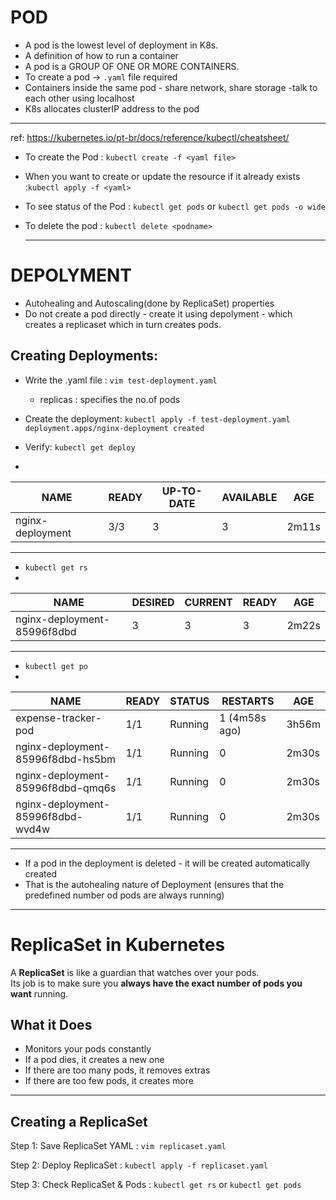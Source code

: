 # POD
- A pod is the lowest level of deployment in K8s.
- A definition of how to run a container
- A pod is a GROUP OF ONE OR MORE CONTAINERS.
- To create a pod -> `.yaml` file required
- Containers inside the same pod - share network, share storage -talk to each other using localhost
- K8s allocates clusterIP address to the pod
 ---------
 ref: https://kubernetes.io/pt-br/docs/reference/kubectl/cheatsheet/
 
- To create the Pod : `kubectl create -f <yaml file>`
- When you want to create or update the resource if it already exists :`kubectl apply -f <yaml>`
- To see status of the Pod : `kubectl get pods` or `kubectl get pods -o wide`
- To delete the pod : `kubectl delete <podname>`
  
  -----------------
  
# DEPOLYMENT
- Autohealing and Autoscaling(done by ReplicaSet) properties
- Do not create a pod directly - create it using depolyment - which creates a replicaset which in turn creates pods.

## Creating Deployments:
- Write the .yaml file : `vim test-deployment.yaml`
  - replicas : specifies the no.of pods
  
- Create the deployment: `kubectl apply -f test-deployment.yaml` 
                         `deployment.apps/nginx-deployment created`
- Verify: `kubectl get deploy`
- 
| NAME | READY | UP-TO-DATE | AVAILABLE | AGE |
|---|---|---|---|---|
| nginx-deployment | 3/3 | 3 | 3 | 2m11s |

---

- `kubectl get rs`
- 
| NAME | DESIRED | CURRENT | READY | AGE |
|---|---|---|---|---|
| nginx-deployment-85996f8dbd | 3 | 3 | 3 | 2m22s |

---

- `kubectl get po`
- 
| NAME | READY | STATUS | RESTARTS | AGE |
|---|---|---|---|---|
| expense-tracker-pod | 1/1 | Running | 1 (4m58s ago) | 3h56m |
| nginx-deployment-85996f8dbd-hs5bm | 1/1 | Running | 0 | 2m30s |
| nginx-deployment-85996f8dbd-qmq6s | 1/1 | Running | 0 | 2m30s |
| nginx-deployment-85996f8dbd-wvd4w | 1/1 | Running | 0 | 2m30s |
------

- If a pod in the deployment is deleted - it will be created automatically created
- That is the autohealing nature of Deployment (ensures that the predefined number od pods are always running)
  
   
  

--------------------------------

# ReplicaSet in Kubernetes

A **ReplicaSet** is like a guardian that watches over your pods.  
Its job is to make sure you **always have the exact number of pods you want** running.

## What it Does

- Monitors your pods constantly  
- If a pod dies, it creates a new one  
- If there are too many pods, it removes extras  
- If there are too few pods, it creates more  

---

## Creating a ReplicaSet

Step 1: Save ReplicaSet YAML  :  `vim replicaset.yaml`

Step 2: Deploy ReplicaSet     :  `kubectl apply -f replicaset.yaml`

Step 3: Check ReplicaSet & Pods   : `kubectl get rs`  or `kubectl get pods`
